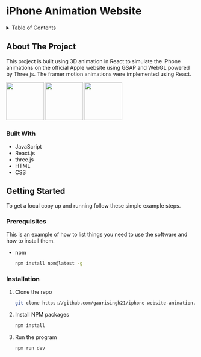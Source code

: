 # iPhone Animation Website 

<!-- TABLE OF CONTENTS -->
<details>
  <summary>Table of Contents</summary>
  <ol>
    <li>
      <a href="#about-the-project">About The Project</a>
      <ul>
        <li><a href="#built-with">Built With</a></li>
      </ul>
    </li>
    <li>
      <a href="#getting-started">Getting Started</a>
      <ul>
        <li><a href="#prerequisites">Prerequisites</a></li>
        <li><a href="#installation">Installation</a></li>
      </ul>
    </li>
  </ol>
</details>


<!-- ABOUT THE PROJECT -->
## About The Project

This project is built using 3D animation in React to simulate the iPhone animations on the official Apple website using GSAP and WebGL powered by Three.js. The framer motion animations were implemented using React.

<img src="https://github.com/gaurisingh21/iphone-website-animation/assets/92681996/e1121996-8012-4542-8362-472686ec857d" width="100" height="100">
<img src="https://github.com/gaurisingh21/iphone-website-animation/assets/92681996/4795bcc5-307a-42ab-a63c-f593b7ef1283" width="100" height="100">
<img src="https://github.com/gaurisingh21/iphone-website-animation/assets/92681996/1b50a8fb-bd44-4f70-9a41-5446680ae5c1" width="100" height="100">

### Built With

* JavaScript
* React.js
* three.js
* HTML
* CSS

<!-- GETTING STARTED -->
## Getting Started

To get a local copy up and running follow these simple example steps.

### Prerequisites

This is an example of how to list things you need to use the software and how to install them.
* npm
  ```sh
  npm install npm@latest -g
  ```

### Installation

1. Clone the repo
   ```sh
   git clone https://github.com/gaurisingh21/iphone-website-animation.git
   ```
2. Install NPM packages
   ```sh
   npm install
   ```
3. Run the program
   ```sh
   npm run dev
   ```

